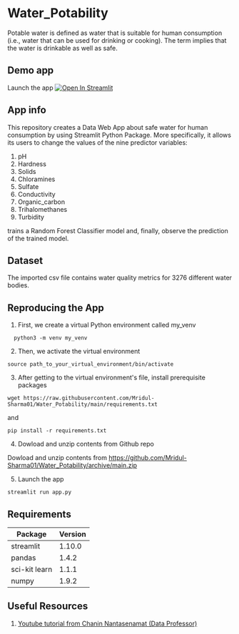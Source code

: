 # Water_Potability

Potable water is defined as water that is suitable for human consumption (i.e., water that can be used for drinking or cooking). The term implies that the water is drinkable as well as safe.

## Demo app

Launch the app [![Open In Streamlit](https://static.streamlit.io/badges/streamlit_badge_black_white.svg)](https://share.streamlit.io/mridul-sharma01/water_potablity/main/app.py)

## App info

This repository creates a Data Web App  about safe water for human consumption by using Streamlit Python Package. More specifically, it allows its users to change the values of the nine predictor variables:
1. pH
2. Hardness
3. Solids
4. Chloramines
5. Sulfate
6. Conductivity
7. Organic_carbon
8. Trihalomethanes
9. Turbidity

trains a Random Forest Classifier model and, finally, observe the prediction of the trained model.

## Dataset

The imported csv file contains water quality metrics for 3276 different water bodies.

## Reproducing the App

1. First, we create a virtual Python environment called my_venv
```
  python3 -m venv my_venv
```
2. Then, we activate the virtual environment
```
source path_to_your_virtual_environment/bin/activate
```
3. After getting to the virtual environment's file, install prerequisite packages
```
wget https://raw.githubusercontent.com/Mridul-Sharma01/Water_Potability/main/requirements.txt
```
and
```
pip install -r requirements.txt
```
4. Dowload and unzip contents from Github repo

Dowload and unzip contents from https://github.com/Mridul-Sharma01/Water_Potability/archive/main.zip

5. Launch the app
```
streamlit run app.py
```


## Requirements

| Package | Version |
--- | ---
| streamlit | 1.10.0 |
| pandas |  1.4.2 |
| sci-kit learn | 1.1.1 |
| numpy |  1.9.2 |

## Useful Resources

1.  [Youtube tutorial from Chanin Nantasenamat (Data Professor) ](https://www.youtube.com/watch?v=8M20LyCZDOY )
